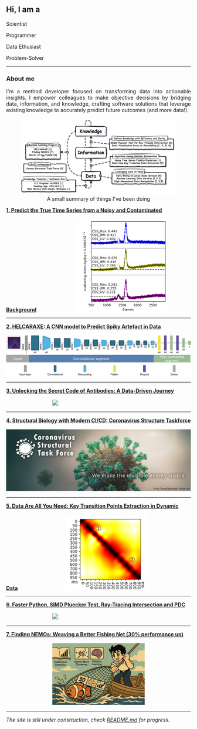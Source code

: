 ## Hi, I am a <span id="typed"></span>

<div id="typed-strings">
  <p>Scientist</p>
  <p>Programmer</p>
  <p>Data Ethusiast</p>
  <p>Problem-Solver</p>
</div>

<script>
  document.addEventListener('DOMContentLoaded', function() {
    var typed = new Typed('#typed', {
      stringsElement: '#typed-strings',
      typeSpeed: 50,
      backSpeed: 30,
      loop: true,
      startDelay: 1000
    });
  });
</script>

---

### About me

<div style="text-align: justify;">
I'm a method developer focused on transforming data into actionable insights. I empower colleagues to make objective decisions by bridging data, information, and knowledge, crafting software solutions that leverage existing knowledge to accurately predict future outcomes (and more data!).
</div>

<figure id="experience-summary">
  <img src="images/flow_portfolio.v2.svg?raw=true"/>
  <figcaption style="text-align: center;">A small summary of things I've been doing</figcaption>
</figure>

<a class="inline-link" href="projects/project_1.html" style="font-weight: bold;">1. Predict the True Time Series from a Noisy and Contaminated Background</a>
<img src="images/score_shannon.webp?raw=true"  style="width: 50%; padding-left: 20%; margin-top: 1rem"/>

---

<a class="inline-link" href="projects/project_2.html" style="font-weight: bold;">2. HELCARAXE: A CNN model to Predict Spiky Artefact in Data</a>
<img src="images/helcaraxe_cnn.JPG?raw=true" style="margin-top: 1rem"/>

---

<a class="inline-link" href="projects/project_3.html" style="font-weight: bold;">3. Unlocking the Secret Code of Antibodies: A Data-Driven Journey</a>
<img src="images/fab_flexible.gif?raw=true"  style="width: 45%; padding-left: 25%; margin-top: 1rem;"/>

---

<a class="inline-link" href="projects/project_4.html" style="font-weight: bold;">4. Structural Biology with Modern CI/CD: Coronavirus Structure Taskforce</a>
<img src="images/cstf_banner.png?raw=true" style="width: 100%; margin-top: 1rem;"/>

---

<a class="inline-link" href="projects/project_5.html" style="font-weight: bold;">5. Data Are All You Need: Key Transition Points Extraction in Dynamic Data</a>
<img src="images/csv_cormap.png?raw=true"  style="width: 45%; padding-left: 25%; margin-top: 1rem;"/>

---

<a class="inline-link" href="projects/project_6.html" style="font-weight: bold;">6. Faster Python, SIMD Pluecker Test, Ray-Tracing Intersection and PDC</a>
<img src="images/hull.gif?raw=true"  style="width: 45%; padding-left: 25%; margin-top: 1rem;"/>

---

<a class="inline-link" href="projects/project_7.html" style="font-weight: bold;">7. Finding NEMOs: Weaving a Better Fishing Net (30% performance up)</a>
<img src="images/nemos_cover.png?raw=true"  style="width: 50%; padding-left: 25%; margin-top: 1rem;"/>

---





_The site is still under construction, check <a class="inline-link" href="README.md">README.md</a> for progress._